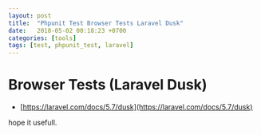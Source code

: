 ```yaml
---
layout: post
title:  "Phpunit Test Browser Tests Laravel Dusk"
date:   2018-05-02 00:18:23 +0700
categories: [tools]
tags: [test, phpunit_test, laravel]
---
```


# Browser Tests (Laravel Dusk)

 - [https://laravel.com/docs/5.7/dusk](https://laravel.com/docs/5.7/dusk)

hope it usefull.